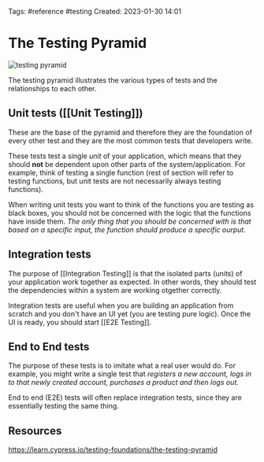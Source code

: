 Tags: #reference #testing 
Created: 2023-01-30 14:01

# The Testing Pyramid
![testing pyramid](https://learn.cypress.io/images/testing-foundations/automated-tools-pyramid.png)

The testing pyramid illustrates the various types of tests and the relationships to each other.

## Unit tests ([[Unit Testing]])
These are the base of the pyramid and therefore they are the foundation of every other test and they are the most common tests that developers write.

These tests test a single *unit* of your application, which means that they should **not** be dependent upon other parts of the system/application. For example, think of testing a single function (rest of section will refer to testing functions, but unit tests are not necessarily always testing functions).

When writing unit tests you want to think of the functions you are testing as black boxes, you should not be concerned with the logic that the functions have inside them. *The only thing that you should be concerned with is that based on a specific input, the function should produce a specific ourput.*

## Integration tests
The purpose of [[Integration Testing]] is that the isolated parts (units) of your application work together as expected. In other words, they should test the dependencies within a system are working otgether correctly.

Integration tests are useful when you are building an application from scratch and you don't have an UI yet (you are testing pure logic). Once the UI is ready, you should start [[E2E Testing]].

## End to End tests
The purpose of these tests is to imitate what a real user would do. For example, you might write a single test that *registers a new account, logs in to that newly created account, purchases a product and then logs out.*

End to end (E2E) tests will often replace integration tests, since they are essentially testing the same thing.

## Resources
https://learn.cypress.io/testing-foundations/the-testing-pyramid